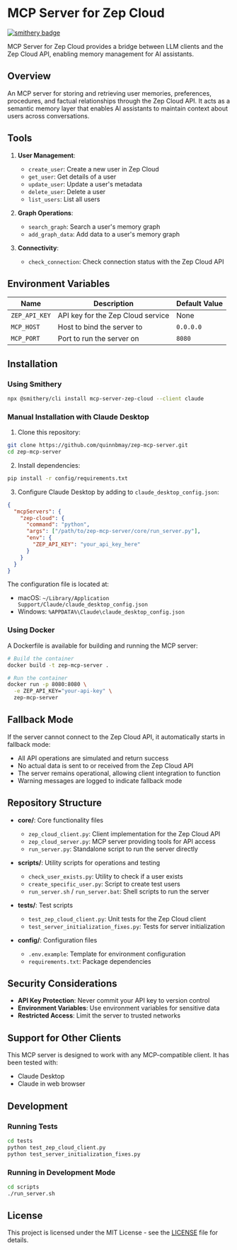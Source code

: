# MCP Server for Zep Cloud

[![smithery badge](https://smithery.ai/badge/mcp-server-zep-cloud)](https://smithery.ai/protocol/mcp-server-zep-cloud)

MCP Server for Zep Cloud provides a bridge between LLM clients and the Zep Cloud API, enabling memory management for AI assistants.

## Overview

An MCP server for storing and retrieving user memories, preferences, procedures, and factual relationships through the Zep Cloud API. It acts as a semantic memory layer that enables AI assistants to maintain context about users across conversations.

## Tools

1. **User Management**:
   - `create_user`: Create a new user in Zep Cloud
   - `get_user`: Get details of a user
   - `update_user`: Update a user's metadata
   - `delete_user`: Delete a user
   - `list_users`: List all users

2. **Graph Operations**:
   - `search_graph`: Search a user's memory graph
   - `add_graph_data`: Add data to a user's memory graph

3. **Connectivity**:
   - `check_connection`: Check connection status with the Zep Cloud API

## Environment Variables

| Name | Description | Default Value |
|------|-------------|---------------|
| `ZEP_API_KEY` | API key for the Zep Cloud service | None |
| `MCP_HOST` | Host to bind the server to | `0.0.0.0` |
| `MCP_PORT` | Port to run the server on | `8080` |

## Installation

### Using Smithery

```bash
npx @smithery/cli install mcp-server-zep-cloud --client claude
```

### Manual Installation with Claude Desktop

1. Clone this repository:
```bash
git clone https://github.com/quinnbmay/zep-mcp-server.git
cd zep-mcp-server
```

2. Install dependencies:
```bash
pip install -r config/requirements.txt
```

3. Configure Claude Desktop by adding to `claude_desktop_config.json`:
```json
{
  "mcpServers": {
    "zep-cloud": {
      "command": "python",
      "args": ["/path/to/zep-mcp-server/core/run_server.py"],
      "env": {
        "ZEP_API_KEY": "your_api_key_here"
      }
    }
  }
}
```

The configuration file is located at:
- macOS: `~/Library/Application Support/Claude/claude_desktop_config.json`
- Windows: `%APPDATA%\Claude\claude_desktop_config.json`

### Using Docker

A Dockerfile is available for building and running the MCP server:

```bash
# Build the container
docker build -t zep-mcp-server .

# Run the container
docker run -p 8080:8080 \
  -e ZEP_API_KEY="your-api-key" \
  zep-mcp-server
```

## Fallback Mode

If the server cannot connect to the Zep Cloud API, it automatically starts in fallback mode:

- All API operations are simulated and return success
- No actual data is sent to or received from the Zep Cloud API
- The server remains operational, allowing client integration to function
- Warning messages are logged to indicate fallback mode

## Repository Structure

- **core/**: Core functionality files
  - `zep_cloud_client.py`: Client implementation for the Zep Cloud API
  - `zep_cloud_server.py`: MCP server providing tools for API access
  - `run_server.py`: Standalone script to run the server directly

- **scripts/**: Utility scripts for operations and testing
  - `check_user_exists.py`: Utility to check if a user exists
  - `create_specific_user.py`: Script to create test users
  - `run_server.sh` / `run_server.bat`: Shell scripts to run the server

- **tests/**: Test scripts
  - `test_zep_cloud_client.py`: Unit tests for the Zep Cloud client
  - `test_server_initialization_fixes.py`: Tests for server initialization

- **config/**: Configuration files
  - `.env.example`: Template for environment configuration
  - `requirements.txt`: Package dependencies

## Security Considerations

- **API Key Protection**: Never commit your API key to version control
- **Environment Variables**: Use environment variables for sensitive data
- **Restricted Access**: Limit the server to trusted networks

## Support for Other Clients

This MCP server is designed to work with any MCP-compatible client. It has been tested with:

- Claude Desktop
- Claude in web browser

## Development

### Running Tests

```bash
cd tests
python test_zep_cloud_client.py
python test_server_initialization_fixes.py
```

### Running in Development Mode

```bash
cd scripts
./run_server.sh
```

## License

This project is licensed under the MIT License - see the [LICENSE](LICENSE) file for details.